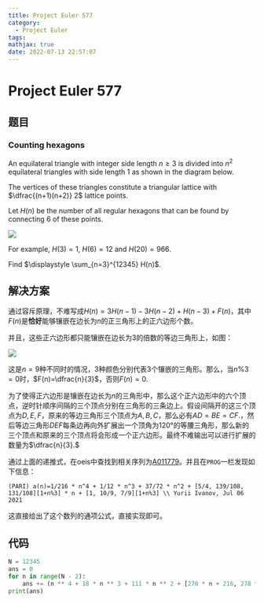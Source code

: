 ```yaml
---
title: Project Euler 577
category:
  - Project Euler
tags:
mathjax: true
date: 2022-07-13 22:57:07
---
```


<escape><!-- more --></escape>

# Project Euler 577

## 题目

### Counting hexagons

An equilateral triangle with integer side length $n \ge 3$ is divided into $n^2$ equilateral triangles with side length $1$ as shown in the diagram below.

The vertices of these triangles constitute a triangular lattice with $\dfrac{(n+1)(n+2)} 2$ lattice points.

Let $H(n)$ be the number of all regular hexagons that can be found by connecting $6$ of these points.

![](../images/p577_counting_hexagons.png)

For example, $H(3)=1$, $H(6)=12$ and $H(20)=966$.

Find $\displaystyle \sum_{n=3}^{12345} H(n)$.

## 解决方案

通过容斥原理，不难写成$H(n)=3H(n-1)-3H(n-2)+H(n-3)+F(n)$，其中$F(n)$是**恰好**能够镶嵌在边长为$n$的正三角形上的正六边形个数。

并且，这些正六边形都只能镶嵌在边长为$3$的倍数的等边三角形上，如图：

![](../images/p577-1.png)

这是$n=9$种不同时的情况，$3$种颜色分别代表$3$个镶嵌的三角形。那么，当$n\%3=0$时，$F(n)=\dfrac{n}{3}$，否则$F(n)=0.$

为了使得正六边形是镶嵌在边长为$n$的三角形中，那么这个正六边形中的六个顶点，逆时针顺序间隔的三个顶点分别在三角形的三条边上。假设间隔开的这三个顶点为$D,E,F$，原来的等边三角形三个顶点为$A,B,C$，那么必有$AD=BE=CF.$，然后等边三角形$DEF$每条边再向外扩展出一个顶角为$120°$的等腰三角形，那么新的三个顶点和原来的三个顶点将会形成一个正六边形。最终不难输出可以进行扩展的数量为$\dfrac{n}{3}.$

通过上面的递推式，在oeis中查找到相关序列为[A011779](https://oeis.org/A011779)。并且在`PROG`一栏发现如下信息：

```
(PARI) a(n)=1/216 * n^4 + 1/12 * n^3 + 37/72 * n^2 + [5/4, 139/108, 131/108][1+n%3] * n + [1, 10/9, 7/9][1+n%3] \\ Yurii Ivanov, Jul 06 2021
```

这直接给出了这个数列的通项公式，直接实现即可。

## 代码

```py
N = 12345
ans = 0
for n in range(N - 2):
    ans += (n ** 4 + 18 * n ** 3 + 111 * n ** 2 + [270 * n + 216, 278 * n + 240, 262 * n + 168][n % 3]) // 216
print(ans)

```
